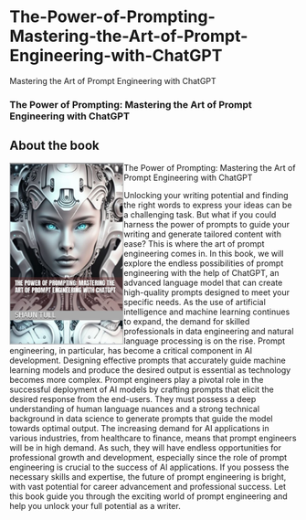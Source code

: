 # The-Power-of-Prompting-Mastering-the-Art-of-Prompt-Engineering-with-ChatGPT
Mastering the Art of Prompt Engineering with ChatGPT


###  The Power of Prompting: Mastering the Art of Prompt Engineering with ChatGPT



## About the book
<a target="_blank" href="https://read.amazon.co.uk/kp/embed?asin=B08J3JSP2Y&preview=newtab&linkCode=kpe&ref_=cm_sw_r_kb_dp_eZCyFb37NG3ND">
  <img src="/ChatGPT_Cover.jpg" alt="Book Cover" width="200" align="left"/>
</a>

The Power of Prompting: Mastering the Art of Prompt Engineering with ChatGPT


Unlocking your writing potential and finding the right words to express your ideas can be a challenging task. But what if you could harness the power of prompts to guide your writing and generate tailored content with ease? This is where the art of prompt engineering comes in. In this book, we will explore the endless possibilities of prompt engineering with the help of ChatGPT, an advanced language model that can create high-quality prompts designed to meet your specific needs. As the use of artificial intelligence and machine learning continues to expand, the demand for skilled professionals in data engineering and natural language processing is on the rise. Prompt engineering, in particular, has become a critical component in AI development. Designing effective prompts that accurately guide machine learning models and produce the desired output is essential as technology becomes more complex. Prompt engineers play a pivotal role in the successful deployment of AI models by crafting prompts that elicit the desired response from the end-users. They must possess a deep understanding of human language nuances and a strong technical background in data science to generate prompts that guide the model towards optimal output. The increasing demand for AI applications in various industries, from healthcare to finance, means that prompt engineers will be in high demand. As such, they will have endless opportunities for professional growth and development, especially since the role of prompt engineering is crucial to the success of AI applications. If you possess the necessary skills and expertise, the future of prompt engineering is bright, with vast potential for career advancement and professional success. Let this book guide you through the exciting world of prompt engineering and help you unlock your full potential as a writer.
